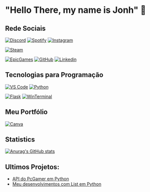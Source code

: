 # "Hello There, my name is Jonh" 👀


## Rede Sociais 
[![Discord](https://img.shields.io/badge/Discord-7289DA?style=for-the-badge&logo=discord&logoColor=white)](https://discord.com/)
[![Spotify](https://img.shields.io/badge/Spotify-1ED760?&style=for-the-badge&logo=spotify&logoColor=white)](https://open.spotify.com/user/zbymvw5nd79w4xfh72u9n78q1?si=590a4b3a50034eae)
[![Instagram](https://img.shields.io/badge/Instagram-E4405F?style=for-the-badge&logo=instagram&logoColor=white)](https://www.instagram.com/jonh.spring/?theme=dark)

[![Steam](https://img.shields.io/badge/Steam-000000?style=for-the-badge&logo=steam&logoColor=white)](https://steamcommunity.com/id/sombra-921/)

[![EpicGames](https://img.shields.io/badge/Epic%20Games-313131?style=for-the-badge&logo=Epic%20Games&logoColor=white)](https://store.epicgames.com/pt-BR/u/8e4d2592931d4deaa124dc1a682c7b2d)
[![GitHub](https://img.shields.io/badge/GitHub-100000?style=for-the-badge&logo=github&logoColor=white)](https://github.com/joaolucas-0000)
[![Linkedin](https://img.shields.io/badge/LinkedIn-0077B5?style=for-the-badge&logo=linkedin&logoColor=white)](https://www.linkedin.com/in/jo%C3%A3o-lucas-2399a3214/)

## Tecnologias para Programação
[![VS Code](https://img.shields.io/badge/VSCode-0078D4?style=for-the-badge&logo=visual%20studio%20code&logoColor=white)](https://code.visualstudio.com/)
[![Python](	https://img.shields.io/badge/Python-3776AB?style=for-the-badge&logo=python&logoColor=white)]()

[![Flask](https://img.shields.io/badge/Flask-000000?style=for-the-badge&logo=flask&logoColor=white)]()
[![WinTerminal](https://img.shields.io/badge/GIT-E44C30?style=for-the-badge&logo=git&logoColor=white)]()
[![]()]()

## Meu Portfólio
[![Canva](https://img.shields.io/badge/Canva-%2300C4CC.svg?&style=for-the-badge&logo=Canva&logoColor=white)](https://www.canva.com/design/DAFBtWzjdM0/qvS0M0Bk4gs6zHiYHdEYlw/view?utm_content=DAFBtWzjdM0&utm_campaign=designshare&utm_medium=link&utm_source=publishpresent)

## Statistics

[![Anurag's GitHub stats](https://github-readme-stats.vercel.app/api?username=joaolucas-0000)](https://github.com/anuraghazra/github-readme-stats)

## Ultimos Projetos:

- [API do PcGamer em Python](https://github.com/joaolucas-0000/API-PcGamer_python.git)
- [Meu desenvolvimentos com List em Python](https://github.com/joaolucas-0000/Meu-desenvolvimento-com-List-Python.git)



